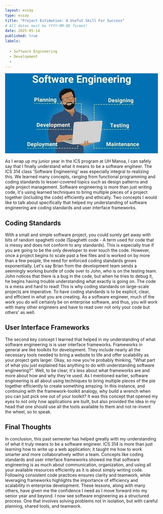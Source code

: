 ```yaml
---
layout: essay
type: essay
title: "Project Estimation: A Useful Skill For Success"
# All dates must be YYYY-MM-DD format!
date: 2025-05-14
published: true
labels:

  - Software Engineering
  - Development
  - 
---
```

<img width="1200px" class="rounded float-center pe-4" src="../img/software-engineering-(1).jpg">
<br>

As I wrap up my junior year in the ICS program at UH Manoa, I can safely say that I finally understand what it means to be a software engineer. The ICS 314 class 'Software Engineering' was especially integral to realizing this. We learned many concepts, ranging from functional programming and coding standards to lesser-covered topics such as design patterns and agile project management. Software engineering is more than just writing code, it's using learned techniques to bring multiple pieces of a project together (including the code) efficiently and ethically. Two concepts I would like to talk about specifically that helped my understanding of software engineering are coding standards and user interface frameworks. 

## Coding Standards
With a small and simple software project, you could surely get away with bits of random spaghetti code (Spaghetti code - A term used for code that is messy and does not conform to any standards). This is especially true if you are going to be the only developer to ever touch the code. However, once a project begins to scale past a few files and is worked on by more than a few people, the need for enforced coding standards grows exponentially. Let's say Brian from the development team sends a seemingly working bundle of code over to John, who is on the testing team. John notices that there is a bug in the code, but when he tries to debug it, he begins having trouble understanding what exactly is going on. The code is a mess and hard to read! This is why coding standards on large-scale projects are imperative. To have coding standards is to be explicit, clear, and efficient in what you are creating. As a software engineer, much of the work you do will certainly be on enterprise software, and thus, you will work with many other engineers and have to read over not only your code but others' as well. 

## User Interface Frameworks
The second key concept I learned that helped in my understanding of what software engineering is is user interface frameworks. Frameworks in general are like toolkits for development. They include nearly all the necessary tools needed to bring a website to life and offer scalability as your project gets larger. Okay, so now you're probably thinking, "What part of what you just explained has anything to do with understanding software engineering?". Well, to be clear, it's less about what frameworks are and more about how and why they're used. As I mentioned earlier, software engineering is all about using techniques to bring multiple pieces of the pie together efficiently to create something amazing. In this instance, and continuing with the framework-toolkit analogy, why build a wrench when you can just pick one out of your toolkit? It was this concept that opened my eyes to not only how applications are built, but also provided the idea in my head that one should use all the tools available to them and not re-invent the wheel, so to speak.

## Final Thoughts
In conclusion, this past semester has helped greatly with my understanding of what it truly means to be a software engineer. ICS 314 is more than just learning how to write up a web application; it taught me how to work smarter and more collaboratively within a team. Concepts like coding standards and user interface frameworks showed me that software engineering is as much about communication, organization, and using all your available resources efficiently as it is about simply writing code. Following consistent code practices ensures clarity and teamwork, while leveraging frameworks highlights the importance of efficiency and scalability in enterprise development. These lessons, along with many others, have given me the confidence I need as I move forward into my senior year and beyond. I now see software engineering as a structured process. One that involves solving problems not in isolation, but with careful planning, shared tools, and teamwork.

